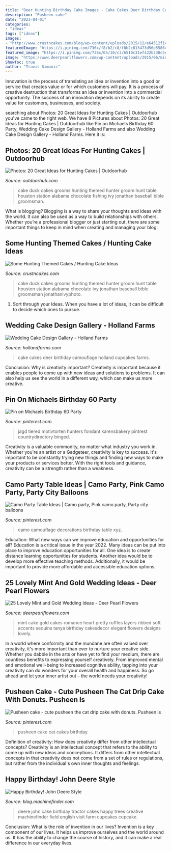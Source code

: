 ```yaml
---
title: "Deer Hunting Birthday Cake Images - Cake Cakes Deer Birthday Camouflage Holland Cupcakes Farms"
description: "Pusheen cake"
date: "2023-04-01"
categories:
- "ideas"
tags: ["ideas"]
images:
- "http://www.crustncakes.com/blog/wp-content/uploads/2015/12/e64512f14cace0ab09e8ae82bc3fb13a.jpg"
featuredImage: "https://i.pinimg.com/736x/f8/b2/c8/f8b2c813473d56e5586422f1ccd67888.jpg"
featured_image: "https://i.pinimg.com/736x/65/10/c3/6510c31ef422b338c5e8b3ed4218841e.jpg"
image: "https://www.deerpearlflowers.com/wp-content/uploads/2015/06/mint-romance-Soft-mint-ribbed-layers-wedding-cake-with-gold-accents-and-sequins.jpg"
ShowToc: true
author: "Travis Simonis"
---
```



Innovation is the process of translating an idea or invention into a good or service that creates value or for which customers will pay. It is a process of creative destruction that transforms an idea or invention into a commercial opportunity. The success of an innovation depends on its ability to create value for customers, businesses, and society.

	

		
searching about Photos: 20 Great Ideas for Hunting Cakes | Outdoorhub you've came to the right web. We have 8 Pictures about Photos: 20 Great Ideas for Hunting Cakes | Outdoorhub like Pin on Michaels Birthday 60 Party, Wedding Cake Design Gallery - Holland Farms and also Wedding Cake Design Gallery - Holland Farms. Here it is:
		
    
## Photos: 20 Great Ideas For Hunting Cakes | Outdoorhub

<img loading=lazy src="http://jonathanivyphoto.com/wp-content/uploads/2015/02/Station-3-Wedding-Houston-02.jpg" onerror="this.onerror=null;this.src='https://tse3.mm.bing.net/th?id=OIP.uQCj0vIX0wQHVqyMH_56gAHaLI&amp;pid=15.1';" alt="Photos: 20 Great Ideas for Hunting Cakes | Outdoorhub">

_Source: outdoorhub.com_

>cake duck cakes grooms hunting themed hunter groom hunt table houston station alabama chocolate fishing ivy jonathan baseball bible groomsman. 

	

What is blogging?
Blogging is a way to share your thoughts and ideas with the world. It can also be used as a way to build relationships with others. Whether you’re a professional blogger or just starting out, there are some important things to keep in mind when creating and managing your blog.

    
## Some Hunting Themed Cakes / Hunting Cake Ideas

<img loading=lazy src="http://www.crustncakes.com/blog/wp-content/uploads/2015/12/e64512f14cace0ab09e8ae82bc3fb13a.jpg" onerror="this.onerror=null;this.src='https://tse4.mm.bing.net/th?id=OIP.of8DWU2Jphsk7dzamMrOCAHaLH&amp;pid=15.1';" alt="Some Hunting Themed Cakes / Hunting Cake Ideas">

_Source: crustncakes.com_

>cake duck cakes grooms hunting themed hunter groom hunt table houston station alabama chocolate ivy jonathan baseball bible groomsman jonathanivyphoto. 

	

1. Sort through your Ideas. When you have a lot of ideas, it can be difficult to decide which ones to pursue.

    
## Wedding Cake Design Gallery - Holland Farms

<img loading=lazy src="https://hollandfarms.com/wp-content/gallery/wedding-cakes/deer-cake.jpg" onerror="this.onerror=null;this.src='https://tse4.mm.bing.net/th?id=OIP.gkIkxxUdB7E5EfyoT--7WgHaLP&amp;pid=15.1';" alt="Wedding Cake Design Gallery - Holland Farms">

_Source: hollandfarms.com_

>cake cakes deer birthday camouflage holland cupcakes farms. 

	

Conclusion: Why is creativity important?
Creativity is important because it enables people to come up with new ideas and solutions to problems. It can also help us see the world in a different way, which can make us more creative.

    
## Pin On Michaels Birthday 60 Party

<img loading=lazy src="https://i.pinimg.com/736x/65/10/c3/6510c31ef422b338c5e8b3ed4218841e.jpg" onerror="this.onerror=null;this.src='https://tse4.mm.bing.net/th?id=OIP.PyLV53tScPI-rIcxnuZEeAHaLI&amp;pid=15.1';" alt="Pin on Michaels Birthday 60 Party">

_Source: pinterest.com_

>jagd tiered motivtorten hunters fondant karensbakery pintrest countrydirectory binged. 

	

Creativity is a valuable commodity, no matter what industry you work in. Whether you're an artist or a Gadgeteer, creativity is key to success. It's important to be constantly trying new things and finding new ways to make your products or services better. With the right tools and guidance, creativity can be a strength rather than a weakness.

    
## Camo Party Table Ideas | Camo Party, Pink Camo Party, Party City Balloons

<img loading=lazy src="https://i.pinimg.com/736x/9c/c8/bc/9cc8bc200f63e47a91b9e9cf6d5c63fe.jpg" onerror="this.onerror=null;this.src='https://tse4.mm.bing.net/th?id=OIP.9ANxGe9aj2p7zk0ouFxsnQHaJ4&amp;pid=15.1';" alt="Camo Party Table Ideas | Camo party, Pink camo party, Party city balloons">

_Source: pinterest.com_

>camo camouflage decorations birthday table xyz. 

	

Education: What new ways can we improve education and opportunities for all?
Education is a critical issue in the year 2022. Many ideas can be put into place to improve education opportunities for all. One idea is to create distance learning opportunities for students. Another idea would be to develop more effective teaching methods. Additionally, it would be important to provide more affordable and accessible education options.

    
## 25 Lovely Mint And Gold Wedding Ideas - Deer Pearl Flowers

<img loading=lazy src="https://www.deerpearlflowers.com/wp-content/uploads/2015/06/mint-romance-Soft-mint-ribbed-layers-wedding-cake-with-gold-accents-and-sequins.jpg" onerror="this.onerror=null;this.src='https://tse1.mm.bing.net/th?id=OIP.BlSOghb-DalIT-Qiu5J4BAHaO4&amp;pid=15.1';" alt="25 Lovely Mint and Gold Wedding Ideas - Deer Pearl Flowers">

_Source: deerpearlflowers.com_

>mint cake gold cakes romance heart pretty ruffles layers ribbed soft accents sequins tanya birthday cakesdecor elegant flowers designs lovely. 

	

In a world where conformity and the mundane are often valued over creativity, it's more important than ever to nurture your creative side. Whether you dabble in the arts or have yet to find your medium, there are countless benefits to expressing yourself creatively. From improved mental and emotional well-being to increased cognitive ability, tapping into your creativity can do wonders for your overall health and happiness. So go ahead and let your inner artist out – the world needs your creativity!

    
## Pusheen Cake - Cute Pusheen The Cat Drip Cake With Donuts. Pusheen Is

<img loading=lazy src="https://i.pinimg.com/736x/f8/b2/c8/f8b2c813473d56e5586422f1ccd67888.jpg" onerror="this.onerror=null;this.src='https://tse3.mm.bing.net/th?id=OIP.IRz1oolgkBZR-q1KvtFpwQHaHa&amp;pid=15.1';" alt="Pusheen cake - cute pusheen the cat drip cake with donuts. Pusheen is">

_Source: pinterest.com_

>pusheen cake cat cakes birthday. 

	

Definition of creativity: How does creativity differ from other intellectual concepts?
Creativity is an intellectual concept that refers to the ability to come up with new ideas and conceptions. It differs from other intellectual concepts in that creativity does not come from a set of rules or regulations, but rather from the individual's own inner thoughts and feelings.

    
## Happy Birthday! John Deere Style

<img loading=lazy src="http://blog.machinefinder.com/wp-content/uploads/2010/04/2529962667_ca9d911728_b.jpg" onerror="this.onerror=null;this.src='https://tse1.mm.bing.net/th?id=OIP.AysJ2IdVfTJ2eMizu6CagQHaFj&amp;pid=15.1';" alt="Happy Birthday! John Deere Style">

_Source: blog.machinefinder.com_

>deere john cake birthday tractor cakes happy trees creative machinefinder field english visit farm cupcakes cupcake. 

	

Conclusion: What is the role of invention in our lives?
Invention is a key component of our lives. It helps us improve ourselves and the world around us. It has the ability to change the course of history, and it can make a real difference in our everyday lives.


